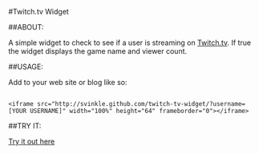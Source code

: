 #Twitch.tv Widget

##ABOUT:

A simple widget to check to see if a user is streaming on [Twitch.tv](http://twitch.tv). If true the widget displays the game name and viewer count.

##USAGE:

Add to your web site or blog like so:

<pre><code>
&lt;iframe src="http://svinkle.github.com/twitch-tv-widget/?username=[YOUR USERNAME]" width="100%" height="64" frameborder="0"&gt;&lt;/iframe&gt;
</code></pre>

##TRY IT:

[Try it out here](http://svinkle.github.com/twitch-tv-widget/?username=)
